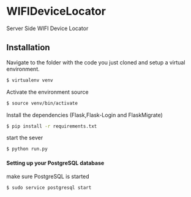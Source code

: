 # WIFIDeviceLocator
Server Side WIFI Device Locator

## Installation
Navigate to the folder with the code you just cloned and setup a virtual environment.
```sh
$ virtualenv venv 
```

Activate the environment source 
```sh
$ source venv/bin/activate 
```
Install the dependencies (Flask,Flask-Login and FlaskMigrate)

```sh
$ pip install -r requirements.txt 
```
start the sever 

```sh
$ python run.py
```


#### Setting up your PostgreSQL database 
 make sure PostgreSQL is started 

```sh
$ sudo service postgresql start 
```

